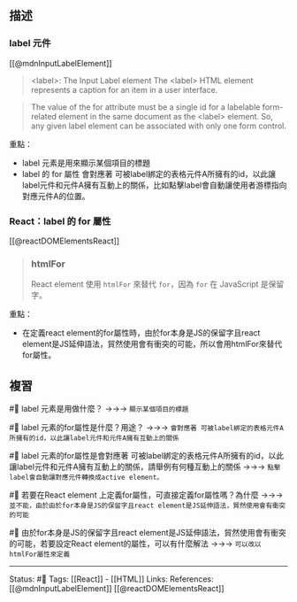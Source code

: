## 描述


### label 元件
[[@mdnInputLabelElement]]
> \<label\>: The Input Label element
> The \<label\> HTML element represents a caption for an item in a user interface.

> The value of the for attribute must be a single id for a labelable form-related element in the same document as the \<label\> element. So, any given label element can be associated with only one form control.


重點：
- label 元素是用來顯示某個項目的標題
- label 的 for 屬性 會對應著 可被label綁定的表格元件A所擁有的id，以此讓label元件和元件A擁有互動上的關係，比如點擊label會自動讓使用者游標指向對應元件A的位置。


### React：label 的 for 屬性

[[@reactDOMElementsReact]]
> ### htmlFor
> React element 使用 `htmlFor` 來替代 `for`，因為 `for` 在 JavaScript 是保留字。

重點：
- 在定義react element的for屬性時，由於for本身是JS的保留字且react element是JS延伸語法，貿然使用會有衝突的可能，所以會用htmlFor來替代for屬性。

## 複習

#🧠 label 元素是用做什麼？ ->->-> `顯示某個項目的標題`
<!--SR:!2022-11-04,28,250-->

#🧠 label 元素的for屬性是什麼？用途？ ->->-> `會對應著 可被label綁定的表格元件A所擁有的id，以此讓label元件和元件A擁有互動上的關係`
<!--SR:!2022-11-04,28,250-->

#🧠 label 元素的for屬性是會對應著 可被label綁定的表格元件A所擁有的id，以此讓label元件和元件A擁有互動上的關係，請舉例有何種互動上的關係 ->->-> `點擊label會自動讓對應元件轉換成active element。`
<!--SR:!2022-10-10,10,250-->


#🧠 若要在React element 上定義for屬性，可直接定義for屬性嗎？為什麼 ->->-> `並不能，由於由於for本身是JS的保留字且react element是JS延伸語法，貿然使用會有衝突的可能`
<!--SR:!2022-11-04,28,250-->

#🧠 由於for本身是JS的保留字且react element是JS延伸語法，貿然使用會有衝突的可能，若要設定React element的屬性，可以有什麼解法 ->->-> `可以改以htmlFor屬性來定義`
<!--SR:!2022-11-04,28,250-->


---
Status: #🌱 
Tags:
[[React]] - [[HTML]]
Links:
References:
[[@mdnInputLabelElement]]
[[@reactDOMElementsReact]]